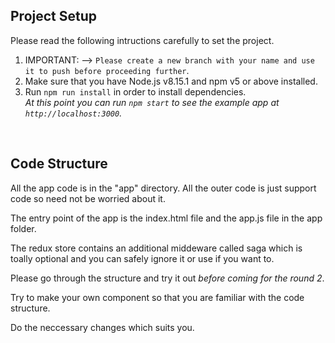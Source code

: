 
## Project Setup

Please read the following intructions carefully to set the project.

1. IMPORTANT: --> `Please create a new branch with your name and use it to push before proceeding further`.
2.  Make sure that you have Node.js v8.15.1 and npm v5 or above installed.
3.  Run `npm run install` in order to install dependencies.<br />
    _At this point you can run `npm start` to see the example app at `http://localhost:3000`._

<br/>

## Code Structure

All the app code is in the "app" directory. All the outer code is just support code so need not be worried about it.

The entry point of the app is the index.html file and the app.js file in the app folder.

The redux store contains an additional middeware called saga which is toally optional and you can safely ignore it or use if you want to.

Please go through the structure and try it out *before coming for the round 2*. 

Try to make your own component so that you are familiar with the code structure.

Do the neccessary changes which suits you.
